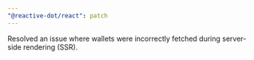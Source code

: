 ```yaml
---
"@reactive-dot/react": patch
---
```


Resolved an issue where wallets were incorrectly fetched during server-side rendering (SSR).
